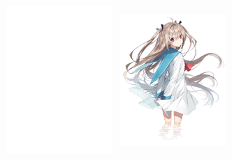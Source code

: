 <div style="display: flex; justify-content: space-between; align-items: center; gap: 10px;">
    <img style="max-width: 48%; height: auto; object-fit: contain;" 
         src="github-metrics.svg" 
         alt="github-metrics.svg"/>
    <img style="max-width: 48%; height: auto; object-fit: contain; width: 500px;" 
         src="Character.png" 
         alt="00.webp"/>
</div>

